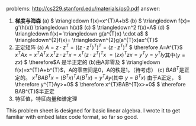 problems:
http://cs229.stanford.edu/materials/ps0.pdf 
answer: 
1. **梯度与海森**
(a) $ \triangledown f(x)=x^{T}A+b$
(b) $ \triangledown f(x)= g'(h(x)) \triangledown h(x)$ 
(c) $ \triangledown^2 f(x)=A$ 
(d) $ \triangledown f(x)= \triangledown g(a^{T}x) \cdot a$ 
 $ \triangledown^{2}f(x)= \triangledown^{2}g(a^{T}x)ax^{T}$ 
2. 正定矩阵
(a) $A=z \cdot z^{T}=((z \cdot z^{T})^{T})^{T}=(z \cdot z^{T})^{T}$
$ \therefore A=A^{T}$
$x^{T}Ax=x^{T}A^{T}x$
$x^{T}z \cdot z^{T}x=x^{T}(z \cdot z^{T})^{T}x$
$=(zx)^{T}zx=y^{T}y=y^{T}Iy$其中$(y=zx)$
$ \therefore$A 是半正定的
(b)由A非零及 $ \triangledown f(x)=x^{T}A+b^{T}$，A的零空间是0，A的秩是1。（待考虑）
(c) $BAB^{T}$是正定的。
$x^{T}BAB^{T}x=(B^{T}x)^{T}A(B^{T}x)=y^{T}Ay$(其中 $y=B^{T}x)$
由于A正定，
$ \therefore y^{T}Ay>=0$
$ \therefore x^{T}BAB^{T}x>=0$
$ \therefore BAB^{T}$半正定
3. 特征值，特征向量和谱定理

This problem sheet is designed for basic linear algebra. 
I wrote it to get familiar with embed latex code format, so far so good.
